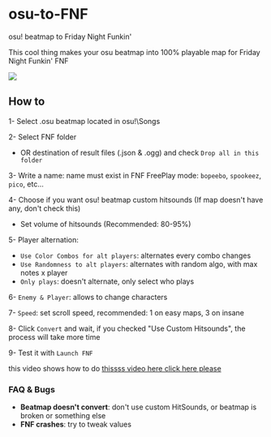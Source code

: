 # osu-to-FNF
osu! beatmap to Friday Night Funkin'

This cool thing makes your osu beatmap into 100% playable map for Friday Night Funkin' FNF

![](https://images.gamebanana.com/img/ss/tools/604e3aef8f215.jpg)

## How to

1- Select .osu beatmap located in osu!\Songs

2- Select FNF folder 

   - OR  destination of result files (.json & .ogg) and check `Drop all in this folder`

3- Write a name: name must exist in FNF FreePlay mode: `bopeebo`, `spookeez`, `pico`, etc...

4- Choose if you want osu! beatmap custom hitsounds (If map doesn't have any, don't check this)
  - Set volume of hitsounds (Recommended: 80-95%)

5- Player alternation: 
  - `Use Color Combos for alt players`: alternates every combo changes
  - `Use Randomness to alt players`: alternates with random algo, with max notes x player
  - `Only plays`: doesn't alternate, only select who plays
 
6- `Enemy & Player`: allows to change characters

7- `Speed`: set scroll speed, recommended: 1 on easy maps, 3 on insane

8- Click `Convert` and wait, if you checked "Use Custom Hitsounds", the process will take more time

9- Test it with `Launch FNF`

this video shows how to do [thissss video here click here please](https://www.youtube.com/watch?v=NMyDbzfkKw8)

### FAQ & Bugs

- **Beatmap doesn't convert**: don't use custom HitSounds, or beatmap is broken or something else
- **FNF crashes**: try to tweak values